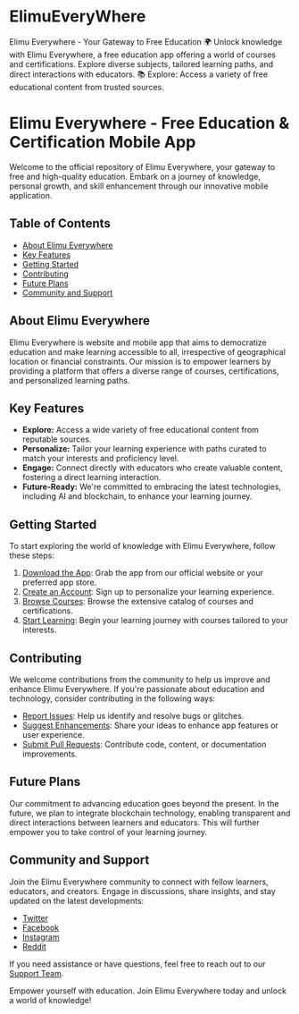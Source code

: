 # ElimuEveryWhere 
Elimu Everywhere - Your Gateway to Free Education  🌍 Unlock knowledge with Elimu Everywhere, a free education app offering a world of courses and certifications. Explore diverse subjects, tailored learning paths, and direct interactions with educators.  📚 Explore: Access a variety of free educational content from trusted sources.

# Elimu Everywhere - Free Education & Certification Mobile App

Welcome to the official repository of Elimu Everywhere, your gateway to free and high-quality education. Embark on a journey of knowledge, personal growth, and skill enhancement through our innovative mobile application.

## Table of Contents
- [About Elimu Everywhere](#about-elimu-everywhere)
- [Key Features](#key-features)
- [Getting Started](#getting-started)
- [Contributing](#contributing)
- [Future Plans](#future-plans)
- [Community and Support](#community-and-support)

## About Elimu Everywhere
Elimu Everywhere is website and mobile app that aims to democratize education and make learning accessible to all, irrespective of geographical location or financial constraints. Our mission is to empower learners by providing a platform that offers a diverse range of courses, certifications, and personalized learning paths.

## Key Features
- **Explore:** Access a wide variety of free educational content from reputable sources.
- **Personalize:** Tailor your learning experience with paths curated to match your interests and proficiency level.
- **Engage:** Connect directly with educators who create valuable content, fostering a direct learning interaction.
- **Future-Ready:** We're committed to embracing the latest technologies, including AI and blockchain, to enhance your learning journey.

## Getting Started
To start exploring the world of knowledge with Elimu Everywhere, follow these steps:

1. [Download the App](#app-download-link): Grab the app from our official website or your preferred app store.
2. [Create an Account](#registration-process): Sign up to personalize your learning experience.
3. [Browse Courses](#course-catalog): Browse the extensive catalog of courses and certifications.
4. [Start Learning](#personalized-learning): Begin your learning journey with courses tailored to your interests.

## Contributing
We welcome contributions from the community to help us improve and enhance Elimu Everywhere. If you're passionate about education and technology, consider contributing in the following ways:

- [Report Issues](#report-issues): Help us identify and resolve bugs or glitches.
- [Suggest Enhancements](#suggest-enhancements): Share your ideas to enhance app features or user experience.
- [Submit Pull Requests](#submit-pull-requests): Contribute code, content, or documentation improvements.

## Future Plans
Our commitment to advancing education goes beyond the present. In the future, we plan to integrate blockchain technology, enabling transparent and direct interactions between learners and educators. This will further empower you to take control of your learning journey.

## Community and Support
Join the Elimu Everywhere community to connect with fellow learners, educators, and creators. Engage in discussions, share insights, and stay updated on the latest developments:

- [Twitter](https://twitter.com/ElimuEverywhere)
- [Facebook](https://www.facebook.com/ElimuEverywhere)
- [Instagram](https://www.instagram.com/elimueverywhere)
- [Reddit](https://www.reddit.com/r/ElimuEverywhere)

If you need assistance or have questions, feel free to reach out to our [Support Team](mailto:support@elimueverywhere.com).

Empower yourself with education. Join Elimu Everywhere today and unlock a world of knowledge!
